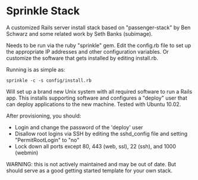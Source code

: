 Sprinkle Stack
==============

A customized Rails server install stack based on "passenger-stack" by
Ben Schwarz and some related work by Seth Banks (subimage).

Needs to be run via the ruby "sprinkle" gem. Edit the config.rb file to
set up the appropriate IP addresses and other configuration variables.
Or customize the software that gets installed by editing install.rb.

Running is as simple as:

    sprinkle -c -s config/install.rb

Will set up a brand new Unix system with all required software to run a Rails app.
This installs supporting software and configures a "deploy" user that can deploy 
applications to the new machine. Tested with Ubuntu 10.02.

After provisioning, you should:

* Login and change the password of the 'deploy' user
* Disallow root logins via SSH by editing the sshd_config file and setting "PermitRootLogin" to "no"
* Lock down all ports except 80, 443 (web, ssl), 22 (ssh), and 1000 (webmin)


WARNING: this is not actively maintained and may be out of date. But should serve as a good getting started template
for your own stack.
